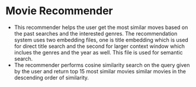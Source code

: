 # Movie Recommender 

- This recommender helps the user get the most similar moves based on the past searches and the interested genres.
The recommendation system uses two embedding files, one is title embedding which is used for direct title search and the second for larger context window which inclues the genres and the year as well. This file is used for semantic search.
- The recommender performs cosine similarity search on the query given by the user and return top 15 most similar movies similar movies in the descending order of similarity.



